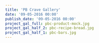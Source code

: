 ```yaml
---
title: 'PB Crave Gallery'
date: '09-05-2016 00:00'
publish_date: '09-05-2016 00:00'
project_gal_full: pbc-product-mock.jpg
project_gal_half_2: pbc-recipe-bread.jpg
project_gal_half_1: pbc-bars.jpg
---
```


